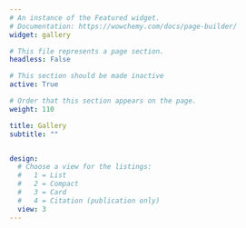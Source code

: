```yaml
---
# An instance of the Featured widget.
# Documentation: https://wowchemy.com/docs/page-builder/
widget: gallery

# This file represents a page section.
headless: False

# This section should be made inactive
active: True

# Order that this section appears on the page.
weight: 110

title: Gallery
subtitle: ""


design:
  # Choose a view for the listings:
  #   1 = List
  #   2 = Compact
  #   3 = Card
  #   4 = Citation (publication only)
  view: 3
---
```

